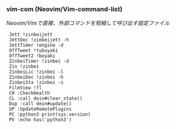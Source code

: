 ### vim-com (Neovim/Vim-command-list)

*Neovim/Vimで直接、外部コマンドを短縮して呼び出す設定ファイル*

     Jett !zinbeijett
     JettDoc !zinbeijett -h
     JettTimer !engine -d
     OffTweet !tubuyaki
     OffTweet2 !boyaki
     ZinbeiTimer !zinbei -d
     Zin !zinbei
     ZinbeiLic !zinbei -l
     ZinbeiDoc !zinbei -h
     ZinbeiSta !zinbei -s
     FileView !fl
     CH :CheckHealth
     CL :call dein#clear_state()
     Dup :call dein#update()
     UP :UpdateRemotePlugins
     PC :python3 print(sys.version)
     PV :echo has('python3')